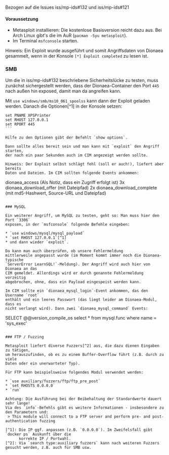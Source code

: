 Bezogen auf die Issues iss/mp-ids#132 und iss/mp-ids#121

#### Voraussetzung

* Metasploit installieren: Die kostenlose Basisversion reicht dazu aus.
  Bei Arch Linux gibt's die im AuR (`pacman -Syu metasploit`).
* Im Terminal `msfconsole` starten.

Hinweis: Ein Exploit wurde ausgeführt und somit Angriffsdaten von Dionaea gesammelt,
wenn in der Konsole `[*] Exploit completed` zu lesen ist.

### SMB

Um die in iss/mp-ids#132 beschriebene Sicherheitslücke zu testen, muss zunächst
sichergestellt werden, dass der Dionaea-Container den Port `445` nach außen hin
exposed, damit man da angreifen kann.

Mit `use windows/smb/ms10_061_spoolss` kann dann der Exploit geladen werden.
Danach die Optionen[^1] in der Konsole setzen:

````
set PNAME XPSPrinter
set RHOST 127.0.0.1
set RPORT 445
```

Hilfe zu den Optionen gibt der Befehlt `show options`.

Dann sollte alles bereit sein und man kann mit `exploit` den Angriff starten,
der nach ein paar Sekunden auch im CIM angezeigt werden sollte.

Hinweis: Der Exploit selbst schlägt fehl (soll er auch!), liefert aber bereits
Daten und Dateien. Im CIM sollten folgende Events ankommen:

````
dionaea_access (Als Notiz, dass ein Zugriff erfolgt ist)
3x dionaea_download_offer (mit Dateipfad)
2x dionaea_download_complete (mit md5-Hashwert, Source-URL und Dateipfad)
```

### MySQL

Ein weiterer Angriff, um MySQL zu testen, geht so: Man muss hier den Port `3306`
exposen, in der `msfconsole` folgende Befehle eingeben:

* `use windows/mysql/mysql_payload`
* `set RHOST 127.0.0.1`[^1]
* und dann wieder `exploit`.

Da kann man auch überprüfen, ob unsere Fehlermeldung
mittlerweile angepasst wurde (im Moment kommt immer noch die Dionaea-typische
`ServerError LearnSQL!`-Meldung). Der Angriff wird auch hier von Dionaea an das
CIM gemeldet. Allerdings wird er durch genannte Fehlermeldung vorzeitig
abgebrochen, ohne, dass ein Payload eingespeist werden kann.

Im CIM sollte ein `dionaea_mysql_login`-Event ankommen, das den Username `root`
enthält und ein leeres Passwort (das liegt leider am Dionaea-Modul, dass es
nicht verlangt wird). Dann zwei `dionaea_mysql_command` Events:

````
SELECT @@version_compile_os
select * from mysql.func where name = 'sys_exec'
```

### FTP / Fuzzing

Metasploit liefert diverse Fuzzers[^2] aus, die dazu dienen Eingaben zu tätigen,
um herauszufinden, ob es zu einem Buffer-Overflow führt (z.B. durch zu viele
Daten oder ein unerwarteter Typ).

Für FTP kann beispielsweise folgendes Modul verwendet werden:

* `use auxiliary/fuzzers/ftp/ftp_pre_post`
* `set RHOSTS 0.0.0.0`
* `run`

Achtung: Die Ausführung bei der Beibehaltung der Standardwerte dauert sehr lange!
Via des `info`-Befehls gibt es weitere Informationen - insbesondere zu den Parametern und:
 > This module will connect to a FTP server and perform pre- and post-authentication fuzzing

[^1]: Die IP ggf. anpassen (z.B. `0.0.0.0`). Im Zweifelsfall gibt `docker ps` Auskunft über die
      korrekte IP / Portwahl.
[^2]: Via `search type:auxiliary fuzzers` kann nach weiteren Fuzzers gesucht werden, z.B. auch für SMB usw.
